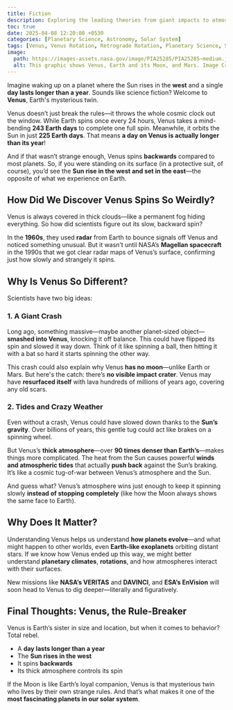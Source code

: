 ```yaml
---
title: Fiction
description: Exploring the leading theories from giant impacts to atmospheric tides behind Venus unique planetary dynamics
toc: true
date: 2025-04-08 12:20:00 +0530
categories: [Planetary Science, Astronomy, Solar System]
tags: [Venus, Venus Rotation, Retrograde Rotation, Planetary Science, Solar System, Astronomy, Tidal Forces, Giant Impact Hypothesis, Atmospheric Dynamics, Day Longer Than Year]
image:
  path: https://images-assets.nasa.gov/image/PIA25285/PIA25285~medium.jpg  # External image link
  alt: This graphic shows Venus, Earth and its Moon, and Mars. Image Credit - NASA
---
```


Imagine waking up on a planet where the Sun rises in the **west** and a single **day lasts longer than a year**. Sounds like science fiction? Welcome to **Venus**, Earth's mysterious twin.

Venus doesn’t just break the rules—it throws the whole cosmic clock out the window. While Earth spins once every 24 hours, Venus takes a mind-bending **243 Earth days** to complete one full spin. Meanwhile, it orbits the Sun in just **225 Earth days**. That means **a day on Venus is actually longer than its year**!

And if that wasn’t strange enough, Venus spins **backwards** compared to most planets. So, if you were standing on its surface (in a protective suit, of course), you’d see the **Sun rise in the west and set in the east**—the opposite of what we experience on Earth.

## **How Did We Discover Venus Spins So Weirdly?**

Venus is always covered in thick clouds—like a permanent fog hiding everything. So how did scientists figure out its slow, backward spin?

In the **1960s**, they used **radar** from Earth to bounce signals off Venus and noticed something unusual. But it wasn’t until NASA’s **Magellan spacecraft** in the 1990s that we got clear radar maps of Venus’s surface, confirming just how slowly and strangely it spins.

## **Why Is Venus So Different?**

Scientists have two big ideas:

### **1. A Giant Crash**

Long ago, something massive—maybe another planet-sized object—**smashed into Venus**, knocking it off balance. This could have flipped its spin and slowed it way down. Think of it like spinning a ball, then hitting it with a bat so hard it starts spinning the other way.

This crash could also explain why Venus **has no moon**—unlike Earth or Mars. But here's the catch: there’s **no visible impact crater**. Venus may have **resurfaced itself** with lava hundreds of millions of years ago, covering any old scars.

### **2. Tides and Crazy Weather**

Even without a crash, Venus could have slowed down thanks to the **Sun’s gravity**. Over billions of years, this gentle tug could act like brakes on a spinning wheel.

But Venus’s **thick atmosphere**—over **90 times denser than Earth’s**—makes things more complicated. The heat from the Sun causes powerful **winds and atmospheric tides** that actually **push back** against the Sun’s braking. It’s like a cosmic tug-of-war between Venus’s atmosphere and the Sun.

And guess what? Venus’s atmosphere wins just enough to keep it spinning slowly **instead of stopping completely** (like how the Moon always shows the same face to Earth).

## **Why Does It Matter?**

Understanding Venus helps us understand **how planets evolve**—and what might happen to other worlds, even **Earth-like exoplanets** orbiting distant stars. If we know how Venus ended up this way, we might better understand **planetary climates**, **rotations**, and how atmospheres interact with their surfaces.

New missions like **NASA’s VERITAS** and **DAVINCI**, and **ESA’s EnVision** will soon head to Venus to dig deeper—literally and figuratively.

## **Final Thoughts: Venus, the Rule-Breaker**

Venus is Earth’s sister in size and location, but when it comes to behavior? Total rebel.

- A **day lasts longer than a year**
- The **Sun rises in the west**
- It spins **backwards**
- Its thick atmosphere controls its spin

If the Moon is like Earth’s loyal companion, Venus is that mysterious twin who lives by their own strange rules. And that’s what makes it one of the **most fascinating planets in our solar system**.